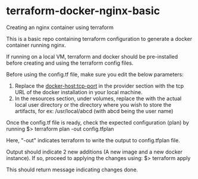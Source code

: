 # terraform-docker-nginx-basic
Creating an nginx container using terraform


This is a basic repo containing terraform configuration to generate a docker container running nginx.

If running on a local VM, terraform and docker should be pre-installed before creating and using the terraform config files.

Before using the config.tf file, make sure you edit the below parameters:

1) Replace the <docker-host:tcp-port> in the provider section with the tcp URL of the docker installation in your local machine.
2) In the resources section, under volumes, replace the <local-user-path> with the actual local user directory or the directory where you wish to store the artifacts, for ex: /usr/local/abcd (with abcd being the user name)
 

Once the config.tf file is ready, check the expected configuration (plan) by running 
$> terraform plan -out config.tfplan

Here, "-out" indicates terraform to write the output to config.tfplan file.

Output should indicate 2 new additions (A new image and a new docker instance). If so, proceed to applying the changes using:
$> terraform apply

This should return message indicating changes done.
